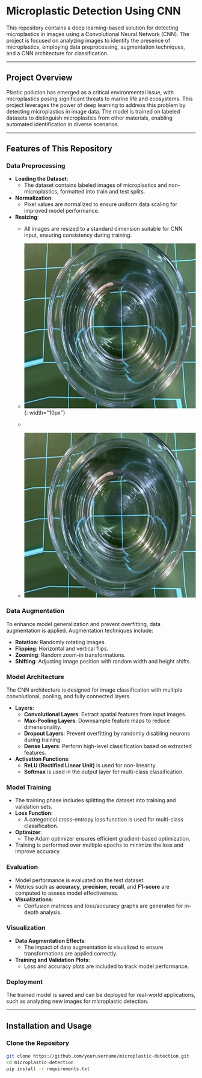 # Microplastic Detection Using CNN

This repository contains a deep learning-based solution for detecting microplastics in images using a Convolutional Neural Network (CNN). The project is focused on analyzing images to identify the presence of microplastics, employing data preprocessing, augmentation techniques, and a CNN architecture for classification.

---

## Project Overview

Plastic pollution has emerged as a critical environmental issue, with microplastics posing significant threats to marine life and ecosystems. This project leverages the power of deep learning to address this problem by detecting microplastics in image data. The model is trained on labeled datasets to distinguish microplastics from other materials, enabling automated identification in diverse scenarios.

---

## Features of This Repository

### Data Preprocessing

- **Loading the Dataset**:
  - The dataset contains labeled images of microplastics and non-microplastics, formatted into train and test splits.
- **Normalization**:
  - Pixel values are normalized to ensure uniform data scaling for improved model performance.
- **Resizing**:
  - All images are resized to a standard dimension suitable for CNN input, ensuring consistency during training.
  - ![Alt Text](images/clean.jpg){: width="10px"}
  - 


  - ![Sample Image](images/clean.jpg)


### Data Augmentation

To enhance model generalization and prevent overfitting, data augmentation is applied. Augmentation techniques include:

- **Rotation**: Randomly rotating images.
- **Flipping**: Horizontal and vertical flips.
- **Zooming**: Random zoom-in transformations.
- **Shifting**: Adjusting image position with random width and height shifts.

### Model Architecture

The CNN architecture is designed for image classification with multiple convolutional, pooling, and fully connected layers.

- **Layers**:
  - **Convolutional Layers**: Extract spatial features from input images.
  - **Max-Pooling Layers**: Downsample feature maps to reduce dimensionality.
  - **Dropout Layers**: Prevent overfitting by randomly disabling neurons during training.
  - **Dense Layers**: Perform high-level classification based on extracted features.
- **Activation Functions**:
  - **ReLU (Rectified Linear Unit)** is used for non-linearity.
  - **Softmax** is used in the output layer for multi-class classification.

### Model Training

- The training phase includes splitting the dataset into training and validation sets.
- **Loss Function**:
  - A categorical cross-entropy loss function is used for multi-class classification.
- **Optimizer**:
  - The Adam optimizer ensures efficient gradient-based optimization.
- Training is performed over multiple epochs to minimize the loss and improve accuracy.

### Evaluation

- Model performance is evaluated on the test dataset.
- Metrics such as **accuracy**, **precision**, **recall**, and **F1-score** are computed to assess model effectiveness.
- **Visualizations**:
  - Confusion matrices and loss/accuracy graphs are generated for in-depth analysis.

### Visualization

- **Data Augmentation Effects**:
  - The impact of data augmentation is visualized to ensure transformations are applied correctly.
- **Training and Validation Plots**:
  - Loss and accuracy plots are included to track model performance.

### Deployment

The trained model is saved and can be deployed for real-world applications, such as analyzing new images for microplastic detection.

---

## Installation and Usage

### Clone the Repository

```bash
git clone https://github.com/yourusername/microplastic-detection.git
cd microplastic-detection
pip install -r requirements.txt
